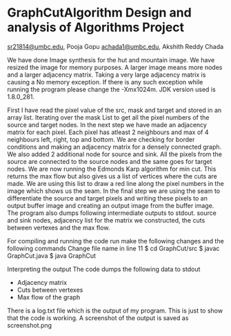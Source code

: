# GraphCutAlgorithm Design and analysis of Algorithms Project

sr21814@umbc.edu, Pooja Gopu
achada1@umbc.edu, Akshith Reddy Chada

We have done Image synthesis for the hut and mountain image. We have resized the image for memory purposes. A larger 
image means more nodes and a larger adjacency matrix. Taking a very large adjacency matrix is causing a No memory exception.
If there is any such exception while running the program please change the -Xmx1024m. JDK version used is 1.8.0_281.

First I have read the pixel value of the src, mask and target and stored in an array list. Iterating over the mask List to
get all the pixel numbers of the source and target nodes. In the next step we have made an adjacency matrix for each pixel.
Each pixel has atleast 2 neighbours and max of 4 neighbours left, right, top and bottom. We are checking for border conditions
and making an adjacency matrix for a densely connected graph. We also added 2 additional node for source and sink. All the 
pixels from the source are connected to the source nodes and the same goes for target nodes. We are now running the 
Edmonds Karp algorithm for min cut. This returns the max flow but also gives us a list of vertices where the cuts are made.
We are using this list to draw a red line along the pixel numbers in the image which shows us the seam. In the final step 
we are using the seam to differentiate the source and target pixels and writing these pixels to an output buffer image and
creating an output image from the buffer image. The program also dumps following intermediate outputs to stdout. source and 
sink nodes, adjacency list for the matrix we constructed, the cuts between vertexes and the max flow.

For compiling and running the code run make the following changes and the following commands 
Change file name in line 11
$ cd GraphCut/src
$ javac GraphCut.java
$ java GraphCut

Interpreting the output
The code dumps the following data to stdout
* Adjacency matrix
* Cuts between vertexes
* Max flow of the graph

There is a log.txt file which is the output of my program. This is just to show that the code is working. A screenshot of 
the output is saved as screenshot.png